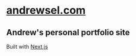 # [andrewsel.com](https://andrewsel.com)

## Andrew's personal portfolio site

Built with [Next.js](https://nextjs.org/)
